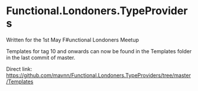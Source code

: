 Functional.Londoners.TypeProviders
==================================

Written for the 1st May F#unctional Londoners Meetup

Templates for tag 10 and onwards can now be found in the Templates folder in the last commit of master.

Direct link: https://github.com/mavnn/Functional.Londoners.TypeProviders/tree/master/Templates
